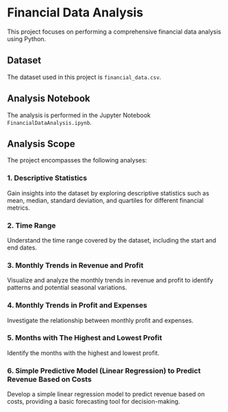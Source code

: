 # Financial Data Analysis

This project focuses on performing a comprehensive financial data analysis using Python. 

## Dataset

The dataset used in this project is `financial_data.csv`.

## Analysis Notebook

The analysis is performed in the Jupyter Notebook `FinancialDataAnalysis.ipynb`.

## Analysis Scope

The project encompasses the following analyses:

### 1. Descriptive Statistics

Gain insights into the dataset by exploring descriptive statistics such as mean, median, standard deviation, and quartiles for different financial metrics.

### 2. Time Range

Understand the time range covered by the dataset, including the start and end dates.

### 3. Monthly Trends in Revenue and Profit

Visualize and analyze the monthly trends in revenue and profit to identify patterns and potential seasonal variations.

### 4. Monthly Trends in Profit and Expenses

Investigate the relationship between monthly profit and expenses.

### 5. Months with The Highest and Lowest Profit

Identify the months with the highest and lowest profit.

### 6. Simple Predictive Model (Linear Regression) to Predict Revenue Based on Costs

Develop a simple linear regression model to predict revenue based on costs, providing a basic forecasting tool for decision-making.
